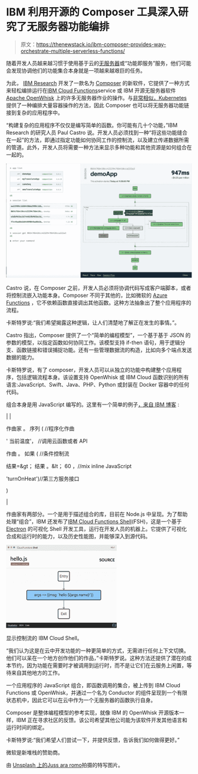 # IBM 利用开源的 Composer 工具深入研究了无服务器功能编排

> 原文：<https://thenewstack.io/ibm-composer-provides-way-orchestrate-multiple-serverless-functions/>

随着开发人员越来越习惯于使用基于云的[无服务器](/category/serverless/)或“功能即服务”服务，他们可能会发现协调他们的功能集合本身就是一项越来越艰巨的任务。

为此， [IBM Research](http://www.research.ibm.com/) 开发了一款名为 [Composer](https://github.com/ibm-functions/composer) 的新软件，它提供了一种方式来轻松编排运行在[IBM Cloud Functions](https://console.bluemix.net/openwhisk/)service 或 IBM 开源无服务器软件 [Apache OpenWhisk](https://github.com/apache/incubator-openwhisk) 上的许多无服务器作业的操作。与[非常相似，Kubernetes](/category/kubernetes/) 提供了一种编排大量容器操作的方法，因此 Composer 也可以将无服务器功能链接到复杂的应用程序中。

“构建复杂的应用程序不仅仅是编写简单的函数。你可能有几十个功能，”IBM Research 的研究人员 Paul Castro 说。开发人员必须找到一种“将这些功能缝合在一起”的方法，即通过指定功能如何协同工作的控制流，以及建立传递数据所需的管道。此外，开发人员将需要一种方法来显示多种功能和其他资源是如何组合在一起的。

[![](img/1543aad4723a18446c1a5c93fd359bea.png)](https://storage.googleapis.com/cdn.thenewstack.io/media/2018/01/0aa4113a-ibm-composer.jpg)

Castro 说，在 Composer 之前，开发人员必须将协调代码写成客户端脚本，或者将控制流嵌入功能本身。Composer 不同于其他的，比如微软的 [Azure Functions](https://azure.microsoft.com/en-us/services/functions/) ，它不依赖函数直接调出其他函数。这种方法抽象出了整个应用程序的流程。

卡斯特罗说:“我们希望揭露这种逻辑，让人们清楚地了解正在发生的事情。”。

Castro 指出，Composer 提供了一个“简单的编程模型”，一个基于基于 JSON 的参数的模型，以指定函数如何协同工作。该模型支持 if-then 语句，用于逻辑分支、函数链接和错误捕捉功能。还有一些管理数据流的构造，比如向多个端点发送数据的能力。

卡斯特罗说，有了 composer，开发人员可以从独立的功能中构建整个应用程序，包括逻辑流程本身。该设置支持 OpenWhisk 或 IBM Cloud 函数识别的所有语言:JavaScript、Swift、Java、PHP、Python 或封装在 Docker 容器中的任何代码。

组合本身是用 JavaScript 编写的。这里有一个简单的例子[，来自 IBM 博客](https://www.ibm.com/blogs/bluemix/2017/10/serverless-composition-ibm-cloud-functions/) :

|  | 

作曲家 。 序列 ( //程序化作曲

' 当前温度'，  //调用云函数或者 API

作曲 。 如果 ( //条件控制流

结果=&gt； 结果 。&lt； 60 ，//mix inline JavaScript

'turnOnHeat')//第三方服务接口

)

 |

作曲家有两部分。一个是用于描述组合的库，目前在 Node.js 中呈现。为了帮助处理“组合”，IBM 还发布了[IBM Cloud Functions Shell](https://www.npmjs.com/package/@ibm-functions/shell)(FSH)，这是一个基于 [Electron](https://electronjs.org/) 的可视化 Shell 开发工具，运行在开发人员的机器上。它提供了可视化合成和运行时的能力，以及历史性能图，并能够深入到源代码。

[![](img/a420958aec75a4d98b43d61b6b7b28e7.png)](https://www.npmjs.com/package/@ibm-functions/shell)

显示控制流的 IBM Cloud Shell。

“我们认为这是在云中开发功能的一种更简单的方式，无需进行任何上下文切换。他们可以呆在一个地方创作他们的作品，”卡斯特罗说。这种方法还提供了潜在的成本节约，因为功能在需要时才被调用到运行时，而不是让它们在云服务上闲置，等待来自其他地方的工作。

一个应用程序的 JavaScript 组合，即函数调用的集合，被上传到 IBM Cloud Functions 或 OpenWhisk，并通过一个名为 Conductor 的组件呈现到一个有限状态机中，因此它可以在云中作为一个无服务器的函数执行自身。

Composer 是整体编程模型的参考实现，就像 IBM 的 OpenWhisk 开源版本一样，IBM 正在寻求社区的反馈。该公司希望其他公司能为该软件开发其他语言和运行时间的绑定。

卡斯特罗说:“我们希望人们尝试一下，并提供反馈，告诉我们如何做得更好。”

微软是新堆栈的赞助商。

由 [Unsplash 上的](https://unsplash.com/?utm_source=unsplash&utm_medium=referral&utm_content=creditCopyText)[Juss ara romo](https://unsplash.com/photos/3cM5Vw3UjaY?utm_source=unsplash&utm_medium=referral&utm_content=creditCopyText)拍摄的特写图片。

<svg xmlns:xlink="http://www.w3.org/1999/xlink" viewBox="0 0 68 31" version="1.1"><title>Group</title> <desc>Created with Sketch.</desc></svg>